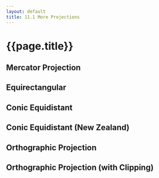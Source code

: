 ```yaml
---
layout: default
title: 11.1 More Projections
---
```


<!-- Include the TopoJSON library and the CSS styles -->
<script src="{{site.baseurl}}/assets/js/lib/topojson.js"></script>
<link rel="stylesheet" type="text/css" href="{{site.baseurl}}/chapter11/maps.css">


<h1 class="section-title">{{page.title}}</h1>


<h2 class="section-subtitle">Mercator Projection</h2>

<div id="map-mercator"></div>

<script>
    // Load the TopoJSON land data
    d3.json('{{site.baseurl}}/chapter11/data/land.json', function(error, data) {

        if (error) { return error; }

        // Set the width and height of the SVG container
        var width = 300, height = 300;

        // Construct the GeoJSON object from the TopoJSON data
        var geojson = topojson.feature(data, data.objects.ne_50m_land);

        // Create and configure an instance of the Mercator projection
        var mercator = d3.geo.mercator()
            .scale(width / (2 * Math.PI))
            .translate([width / 2, height / 2]);

        // Create and configure the geographic path generator
        var path = d3.geo.path()
            .projection(mercator);

        // Append the SVG container and set its size
        var div = d3.select('#map-mercator'),
            svg = div.append('svg')
                .attr('width', width)
                .attr('height', height);

        // Append the globe path
        svg.append('path').datum({type: 'Sphere'})
            .attr('class', 'globe')
            .attr('d', path);

        // Append the path for the feature collection
        svg.append('path').datum(geojson)
            .attr('class', 'land')
            .attr('d', path);

        // Create the graticule lines and append them to the SVG container
        var graticule = d3.geo.graticule();

        svg.append('path').datum(graticule())
            .attr('class', 'graticule')
            .attr('d', path);
    });
</script>


<h2 class="section-subtitle">Equirectangular</h2>

<div id="map-equirectangular"></div>

<script>
    d3.json('{{site.baseurl}}/chapter11/data/land.json', function(error, data) {

        if (error) { return error; }

        // Construct the GeoJSON object from the TopoJSON data
        var geojson = topojson.feature(data, data.objects.ne_50m_land);

        // Set the width and height of the SVG element
        var width = 600, height = 300;

        // Append the SVG container and set its size
        var div = d3.select('#map-equirectangular'),
            svg = div.append('svg')
                .attr('width', width)
                .attr('height', height);

        // Create and configure an instance of the Equirectangular projection
        var equirectangular = d3.geo.equirectangular()
            .scale(width / (2 * Math.PI))
            .translate([width / 2, height / 2]);

        // Create and configure the geographic path generator
        var path = d3.geo.path()
            .projection(equirectangular);

        // Globe
        svg.append('path').datum({type: 'Sphere'})
            .attr('class', 'globe')
            .attr('d', path);

        // Features
        svg.append('path').datum(geojson)
            .attr('class', 'land')
            .attr('d', path);

        // Create the graticule lines and append them to the SVG container
        var graticule = d3.geo.graticule();

        svg.append('path').datum(graticule())
            .attr('class', 'graticule')
            .attr('d', path);
    });
</script>


<h2 class="section-subtitle">Conic Equidistant</h2>

<div id="map-conic"></div>

<script>
    d3.json('{{site.baseurl}}/chapter11/data/land.json', function(error, data) {

        if (error) { return error; }

        // Width and height of the SVG container
        var width = 600, height = 300;

        // Construct the GeoJSON object from the TopoJSON data
        var geojson = topojson.feature(data, data.objects.ne_50m_land);

        // Create and configure an instance of the Conic Equidistant projection
        var conic = d3.geo.conicEquidistant()
            .scale(0.75 * width / (2 * Math.PI))
            .translate([width / 2, height / 2]);

        // Create and configure the geographic path generator
        var path = d3.geo.path()
            .projection(conic);

        // Append the SVG container and set its dimension
        var div = d3.select('#map-conic'),
            svg = div.append('svg')
                .attr('width', width)
                .attr('height', height);

        // Append the Globe path
        svg.append('path').datum({type: 'Sphere'})
            .attr('class', 'globe')
            .attr('d', path);

        // Append the feature path
        svg.append('path').datum(geojson)
            .attr('class', 'land')
            .attr('d', path);

        // Create the graticule lines and append them to the SVG container
        var graticule = d3.geo.graticule();

        svg.append('path').datum(graticule())
            .attr('class', 'graticule')
            .attr('d', path);
    });
</script>


<h2 class="section-subtitle">Conic Equidistant (New Zealand)</h2>

<div id="map-conic-rotated"></div>

<script>
    d3.json('{{site.baseurl}}/chapter11/data/land.json', function(error, data) {

        if (error) { return error; }

        // Width and height of the SVG container
        var width = 600, height = 300;

        // Construct the GeoJSON object from the TopoJSON data
        var geojson = topojson.feature(data, data.objects.ne_50m_land);

        // Create and configure an instance of the projection
        var conic = d3.geo.conicEquidistant()
            .scale(0.85 * width / (Math.PI / 3))
            .rotate([-141, 0])
            .translate([width / 2, height / 2])
            .parallels([5, -15]);

        // Create and configure the geographic path generator
        var path = d3.geo.path()
            .projection(conic);

        // Append the SVG container and set its dimension
        var div = d3.select('#map-conic-rotated'),
            svg = div.append('svg')
                .attr('width', width)
                .attr('height', height);

        // Append the Globe path
        svg.append('path').datum({type: 'Sphere'})
            .attr('class', 'globe')
            .attr('d', path);

        // Append the feature path
        svg.append('path').datum(geojson)
            .attr('class', 'land')
            .attr('d', path);

        // Create the graticule lines and append them to the SVG container
        var graticule = d3.geo.graticule();

        svg.append('path').datum(graticule())
            .attr('class', 'graticule')
            .attr('d', path);
    });
</script>


<h2 class="section-subtitle">Orthographic Projection</h2>

<div id="map-orthographic"></div>

<script>
    d3.json('{{site.baseurl}}/chapter11/data/land.json', function(error, data) {

        if (error) { return error; }

        // Width and height of the SVG element
        var width = 600, height = 300;

        var geojson = topojson.feature(data, data.objects.ne_50m_land);

        // Create and configure an instance of the Orthographic projection
        var orthographic = d3.geo.orthographic()
            .scale(height / 2)
            .translate([width / 2, height / 2]);

        // Create and configure the geographic path generator
        var path = d3.geo.path()
            .projection(orthographic);

        var div = d3.select('#map-orthographic'),
            svg = div.append('svg')
                .attr('width', width)
                .attr('height', height);

        // Globe
        svg.append('path').datum({type: 'Sphere'})
            .attr('class', 'globe')
            .attr('d', path);

        // Features
        svg.append('path').datum(geojson)
            .attr('class', 'land')
            .attr('d', path);

        // Create the graticule lines and append them to the SVG container
        var graticule = d3.geo.graticule();

        svg.append('path').datum(graticule())
            .attr('class', 'graticule')
            .attr('d', path);
    });
</script>


<h2 class="section-subtitle">Orthographic Projection (with Clipping)</h2>

<div id="map-orthographic-clip"></div>

<script>
    d3.json('{{site.baseurl}}/chapter11/data/land.json', function(error, data) {

        if (error) { return error; }

        // Width and height of the SVG element
        var width = 600, height = 300;

        var geojson = topojson.feature(data, data.objects.ne_50m_land);

        // Create and configure an instance of the Orthographic projection
        var orthographic = d3.geo.orthographic()
            .scale(height / 2)
            .translate([width / 2, height / 2])
            .clipAngle(90);

        // Create and configure the geographic path generator
        var path = d3.geo.path()
            .projection(orthographic);

        var div = d3.select('#map-orthographic-clip'),
            svg = div.append('svg')
                .attr('width', width)
                .attr('height', height);

        // Globe
        svg.append('path').datum({type: 'Sphere'})
            .attr('class', 'globe')
            .attr('d', path);

        // Features
        svg.append('path').datum(geojson)
            .attr('class', 'land')
            .attr('d', path);

        // Create the graticule lines and append them to the SVG container
        var graticule = d3.geo.graticule();

        svg.append('path').datum(graticule())
            .attr('class', 'graticule')
            .attr('d', path);
    });
</script>